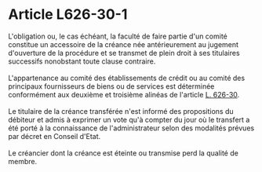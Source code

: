 # Article L626-30-1

L'obligation ou, le cas échéant, la faculté de faire partie d'un comité constitue un accessoire de la créance née antérieurement au jugement d'ouverture de la procédure et se transmet de plein droit à ses titulaires successifs nonobstant toute clause contraire.<br/><br/>L'appartenance au comité des établissements de crédit ou au comité des principaux fournisseurs de biens ou de services est déterminée conformément aux deuxième et troisième alinéas de l'article <a href='/code-de-commerce/partie-legislative/livre-vi-des-difficultes-des-entreprises/titre-ii-de-la-sauvegarde/chapitre-vi-du-plan-de-sauvegarde/section-3-des-comites-de-creanciers/l626-30.md'>L. 626-30</a>. <br/><br/>Le titulaire de la créance transférée n'est informé des propositions du débiteur et admis à exprimer un vote qu'à compter du jour où le transfert a été porté à la connaissance de l'administrateur selon des modalités prévues par décret en Conseil d'Etat. <br/><br/>Le créancier dont la créance est éteinte ou transmise perd la qualité de membre.